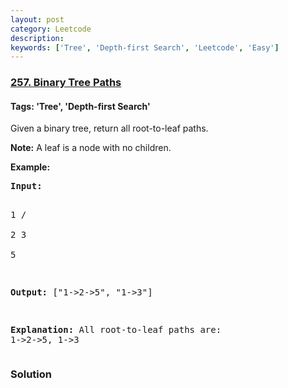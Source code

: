 ```yaml
---
layout: post
category: Leetcode
description: 
keywords: ['Tree', 'Depth-first Search', 'Leetcode', 'Easy']
---
```

### [257. Binary Tree Paths](https://leetcode.com/problems/binary-tree-paths)

#### Tags: 'Tree', 'Depth-first Search'

<div class="content__u3I1 question-content__JfgR"><div><p>Given a binary tree, return all root-to-leaf paths.</p>
<p><strong>Note:</strong> A leaf is a node with no children.</p>
<p><strong>Example:</strong></p>
<pre><strong>Input:</strong>

   1
 /   \
2     3
 \
  5

<strong>Output:</strong> ["1-&gt;2-&gt;5", "1-&gt;3"]

<strong>Explanation:</strong> All root-to-leaf paths are: 1-&gt;2-&gt;5, 1-&gt;3
</pre></div></div>

### Solution
